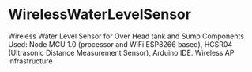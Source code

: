 # WirelessWaterLevelSensor
Wireless Water Level Sensor for Over Head tank and Sump Components Used: Node MCU 1.0 (processor and WiFi ESP8266 based), HCSR04 (Ultrasonic Distance Measurement Sensor), Arduino IDE. Wireless AP infrastructure
